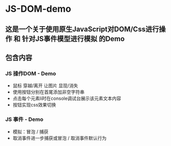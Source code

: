 # JS-DOM-demo
## 这是一个关于使用原生JavaScript对DOM/Css进行操作 和 针对JS事件模型进行模拟 的Demo
## 包含内容

### JS 操作DOM - Demo 
- 鼠标 穿越/离开 让图片 显现/消失
- 使用按钮分别在首尾添加非空字符串
- 点击每个元素li时在console调试台展示该元素文本内容
- 按钮实现css效果切换

### JS 事件 - Demo
- 模拟：冒泡 / 捕获
- 取消事件进一步捕获或冒泡 / 取消事件默认行为
